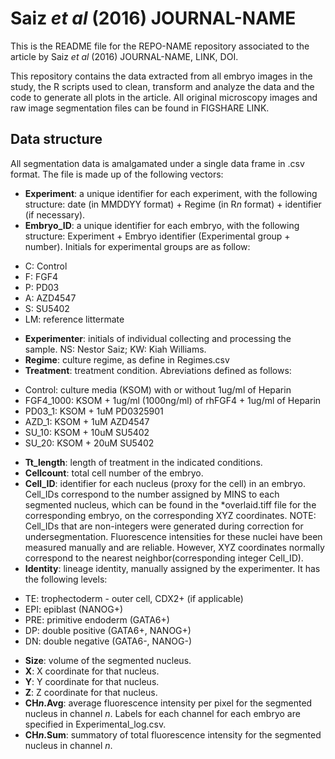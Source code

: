 # Saiz *et al* (2016) JOURNAL-NAME

This is the README file for the REPO-NAME repository associated to the article by Saiz *et al* (2016) JOURNAL-NAME, LINK, DOI.

This repository contains the data extracted from all embryo images in the study, the R scripts used to clean, transform and analyze the data and the code to generate all plots in the article.
All original microscopy images and raw image segmentation files can be found in FIGSHARE LINK.

## Data structure

All segmentation data is amalgamated under a single data frame in .csv format. The file is made up of the following vectors:
- **Experiment**: a unique identifier for each experiment, with the following structure: date (in MMDDYY format) + Regime (in R*n* format) + identifier (if necessary).
- **Embryo_ID**: a unique identifier for each embryo, with the following structure: Experiment + Embryo identifier (Experimental group + number). Initials for experimental groups are as follow:
* C: Control
* F: FGF4
* P: PD03
* A: AZD4547
* S: SU5402
* LM: reference littermate
- **Experimenter**: initials of individual collecting and processing the sample. NS: Nestor Saiz; KW: Kiah Williams.
- **Regime**: culture regime, as define in Regimes.csv
- **Treatment**: treatment condition. Abreviations defined as follows:
* Control: culture media (KSOM) with or without 1ug/ml of Heparin
* FGF4_1000: KSOM + 1ug/ml (1000ng/ml)  of rhFGF4 + 1ug/ml of Heparin
* PD03_1: KSOM + 1uM PD0325901
* AZD_1: KSOM + 1uM AZD4547
* SU_10: KSOM + 10uM SU5402
* SU_20: KSOM + 20uM SU5402
- **Tt_length**: length of treatment in the indicated conditions.
- **Cellcount**: total cell number of the embryo.
- **Cell_ID**: identifier for each nucleus (proxy for the cell) in an embryo. Cell_IDs correspond to the number assigned by MINS to each segmented nucleus, which can be found in the *overlaid.tiff file for the corresponding embryo, on the corresponding XYZ coordinates.
NOTE: Cell_IDs that are non-integers were generated during correction for undersegmentation. Fluorescence intensities for these nuclei have been measured manually and are reliable. However, XYZ coordinates normally correspond to the nearest neighbor(corresponding integer Cell_ID).
- **Identity**: lineage identity, manually assigned by the experimenter. It has the following levels:
* TE: trophectoderm - outer cell, CDX2+ (if applicable)
* EPI: epiblast (NANOG+)
* PRE: primitive endoderm (GATA6+)
* DP: double positive (GATA6+, NANOG+)
* DN: double negative (GATA6-, NANOG-)
- **Size**: volume of the segmented nucleus.
- **X**: X coordinate for that nucleus.
- **Y**: Y coordinate for that nucleus.
- **Z**: Z coordinate for that nucleus.
- **CH*n*.Avg**: average fluorescence intensity per pixel for the segmented nucleus in channel *n*. Labels for each channel for each embryo are specified in Experimental_log.csv.
- **CH*n*.Sum**: summatory of total fluorescence intensity for the segmented nucleus in channel *n*.
